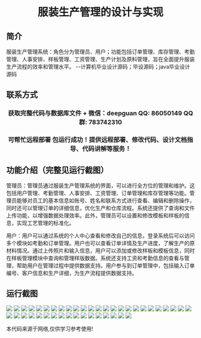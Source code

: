 <p><h1 align="center">服装生产管理的设计与实现</h1></p>

## 简介
服装生产管理系统：角色分为管理员、用户；功能包括订单管理、库存管理、考勤管理、人事安排、样板管理、工资管理、生产计划及原料管理，旨在全面提升服装生产流程的效率和管理水平。    --计算机毕业设计源码；毕设源码；java毕业设计源码


## 联系方式
<p><h3 align="center">获取完整代码与数据库文件 + 微信：deepguan QQ: 86050149 QQ群: 783742310</h3></p>
<p><h3 align="center">可帮忙远程部署 包运行成功！提供远程部署、修改代码、设计文档指导、代码讲解等服务！</h3></p>

## 功能介绍（完整见运行截图）
管理员：管理员通过服装生产管理系统的界面，可以进行全方位的管理和维护。这包括用户管理、考勤管理、人事安排、工资管理、订单管理和库存管理等功能。管理员能够对员工的基本信息如账号、姓名和联系方式进行查看、编辑和删除操作，同时还可以管理订单的详细信息，优化生产和仓库流程。系统还提供了查询和文件上传功能，以增强数据处理效率。此外，管理员可以设置和修改模板和样板的信息，实现工艺管理的标准化。

用户：用户可以通过系统的个人中心查看和修改自己的信息，登录系统后可以访问多个模块如考勤和订单管理。用户也可以查看订单详情及生产进度，了解生产的原材料情况。通过上传照片和输入信息，用户可以添加或修改样板和模板信息，同时在样板管理模块中查询和管理样版数据。系统还支持工资和考勤信息的查看与管理，帮助用户在管理过程中提供数据支持。用户参与到订单管理中，包括输入订单编号、客户信息和生产详细，为生产流程提供数据支持。


## 运行截图
![](https://bs-1329754181.cos.ap-shanghai.myqcloud.com/spring/ClothingProductionManagementDesignAndImplementation/img/001.jpg)
![](https://bs-1329754181.cos.ap-shanghai.myqcloud.com/spring/ClothingProductionManagementDesignAndImplementation/img/002.jpg)
![](https://bs-1329754181.cos.ap-shanghai.myqcloud.com/spring/ClothingProductionManagementDesignAndImplementation/img/003.jpg)
![](https://bs-1329754181.cos.ap-shanghai.myqcloud.com/spring/ClothingProductionManagementDesignAndImplementation/img/004.jpg)
![](https://bs-1329754181.cos.ap-shanghai.myqcloud.com/spring/ClothingProductionManagementDesignAndImplementation/img/005.jpg)
![](https://bs-1329754181.cos.ap-shanghai.myqcloud.com/spring/ClothingProductionManagementDesignAndImplementation/img/006.jpg)
![](https://bs-1329754181.cos.ap-shanghai.myqcloud.com/spring/ClothingProductionManagementDesignAndImplementation/img/007.jpg)
![](https://bs-1329754181.cos.ap-shanghai.myqcloud.com/spring/ClothingProductionManagementDesignAndImplementation/img/008.jpg)
![](https://bs-1329754181.cos.ap-shanghai.myqcloud.com/spring/ClothingProductionManagementDesignAndImplementation/img/009.jpg)
![](https://bs-1329754181.cos.ap-shanghai.myqcloud.com/spring/ClothingProductionManagementDesignAndImplementation/img/010.jpg)
![](https://bs-1329754181.cos.ap-shanghai.myqcloud.com/spring/ClothingProductionManagementDesignAndImplementation/img/011.jpg)
![](https://bs-1329754181.cos.ap-shanghai.myqcloud.com/spring/ClothingProductionManagementDesignAndImplementation/img/012.jpg)
![](https://bs-1329754181.cos.ap-shanghai.myqcloud.com/spring/ClothingProductionManagementDesignAndImplementation/img/013.jpg)
![](https://bs-1329754181.cos.ap-shanghai.myqcloud.com/spring/ClothingProductionManagementDesignAndImplementation/img/014.jpg)
![](https://bs-1329754181.cos.ap-shanghai.myqcloud.com/spring/ClothingProductionManagementDesignAndImplementation/img/015.jpg)
![](https://bs-1329754181.cos.ap-shanghai.myqcloud.com/spring/ClothingProductionManagementDesignAndImplementation/img/016.jpg)
![](https://bs-1329754181.cos.ap-shanghai.myqcloud.com/spring/ClothingProductionManagementDesignAndImplementation/img/017.jpg)
![](https://bs-1329754181.cos.ap-shanghai.myqcloud.com/spring/ClothingProductionManagementDesignAndImplementation/img/018.jpg)
![](https://bs-1329754181.cos.ap-shanghai.myqcloud.com/spring/ClothingProductionManagementDesignAndImplementation/img/019.jpg)
![](https://bs-1329754181.cos.ap-shanghai.myqcloud.com/spring/ClothingProductionManagementDesignAndImplementation/img/020.jpg)
![](https://bs-1329754181.cos.ap-shanghai.myqcloud.com/spring/ClothingProductionManagementDesignAndImplementation/img/021.jpg)
![](https://bs-1329754181.cos.ap-shanghai.myqcloud.com/spring/ClothingProductionManagementDesignAndImplementation/img/022.jpg)
![](https://bs-1329754181.cos.ap-shanghai.myqcloud.com/spring/ClothingProductionManagementDesignAndImplementation/img/023.jpg)
![](https://bs-1329754181.cos.ap-shanghai.myqcloud.com/spring/ClothingProductionManagementDesignAndImplementation/img/024.jpg)
![](https://bs-1329754181.cos.ap-shanghai.myqcloud.com/spring/ClothingProductionManagementDesignAndImplementation/img/025.jpg)
![](https://bs-1329754181.cos.ap-shanghai.myqcloud.com/spring/ClothingProductionManagementDesignAndImplementation/img/026.jpg)
![](https://bs-1329754181.cos.ap-shanghai.myqcloud.com/spring/ClothingProductionManagementDesignAndImplementation/img/027.jpg)
![](https://bs-1329754181.cos.ap-shanghai.myqcloud.com/spring/ClothingProductionManagementDesignAndImplementation/img/028.jpg)
![](https://bs-1329754181.cos.ap-shanghai.myqcloud.com/spring/ClothingProductionManagementDesignAndImplementation/img/029.jpg)
![](https://bs-1329754181.cos.ap-shanghai.myqcloud.com/spring/ClothingProductionManagementDesignAndImplementation/img/030.jpg)
![](https://bs-1329754181.cos.ap-shanghai.myqcloud.com/spring/ClothingProductionManagementDesignAndImplementation/img/031.jpg)
![](https://bs-1329754181.cos.ap-shanghai.myqcloud.com/spring/ClothingProductionManagementDesignAndImplementation/img/032.jpg)
![](https://bs-1329754181.cos.ap-shanghai.myqcloud.com/spring/ClothingProductionManagementDesignAndImplementation/img/033.jpg)
![](https://bs-1329754181.cos.ap-shanghai.myqcloud.com/spring/ClothingProductionManagementDesignAndImplementation/img/034.jpg)
![](https://bs-1329754181.cos.ap-shanghai.myqcloud.com/spring/ClothingProductionManagementDesignAndImplementation/img/035.jpg)
![](https://bs-1329754181.cos.ap-shanghai.myqcloud.com/spring/ClothingProductionManagementDesignAndImplementation/img/036.jpg)
![](https://bs-1329754181.cos.ap-shanghai.myqcloud.com/spring/ClothingProductionManagementDesignAndImplementation/img/037.jpg)
![](https://bs-1329754181.cos.ap-shanghai.myqcloud.com/spring/ClothingProductionManagementDesignAndImplementation/img/038.jpg)
![](https://bs-1329754181.cos.ap-shanghai.myqcloud.com/spring/ClothingProductionManagementDesignAndImplementation/img/039.jpg)
![](https://bs-1329754181.cos.ap-shanghai.myqcloud.com/spring/ClothingProductionManagementDesignAndImplementation/img/040.jpg)
![](https://bs-1329754181.cos.ap-shanghai.myqcloud.com/spring/ClothingProductionManagementDesignAndImplementation/img/041.jpg)
![](https://bs-1329754181.cos.ap-shanghai.myqcloud.com/spring/ClothingProductionManagementDesignAndImplementation/img/042.jpg)

<p>本代码来源于网络,仅供学习参考使用!</p>
